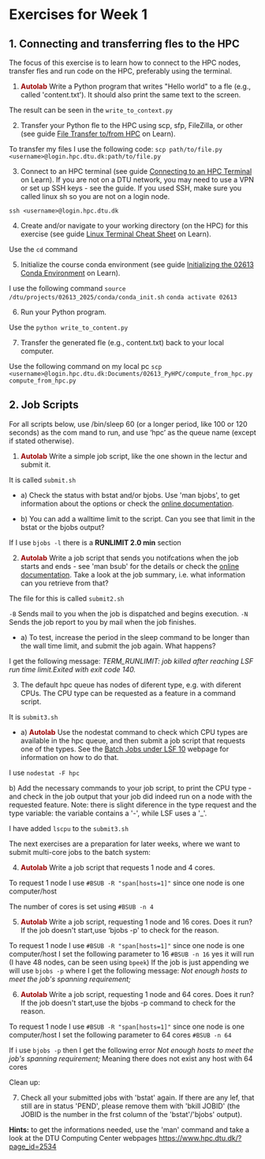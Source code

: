 # Exercises for Week 1

## 1. Connecting and transferring fles to the HPC

The focus of this exercise is to learn how to connect to the HPC nodes, transfer fles and run code on the HPC, preferably using the terminal.

1. **<span style="color:#990000;">Autolab</span>** Write a Python program that writes "Hello world" to a fle (e.g., called 'content.txt'). It should also print the same text to the screen.

The result can be seen in the ``write_to_context.py``

2. Transfer your Python fle to the HPC using scp, sfp, FileZilla, or other (see guide [File Transfer to/from HPC](https://learn.inside.dtu.dk/d2l/le/lessons/242101/topics/920710)  on Learn).

To transfer my files I use the following code:
``scp path/to/file.py <username>@login.hpc.dtu.dk:path/to/file.py ``

3. Connect to an HPC terminal (see guide [Connecting to an HPC Terminal](https://learn.inside.dtu.dk/d2l/le/lessons/242101/topics/920710) on Learn). If you are not on a DTU network, you may need to use a VPN or set up SSH keys - see the guide. If you used SSH, make sure you called linux sh so you are not on a login node.

``ssh <username>@login.hpc.dtu.dk``

4. Create and/or navigate to your working directory (on the HPC) for this exercise (see guide [Linux Terminal Cheat Sheet](https://learn.inside.dtu.dk/d2l/le/lessons/242101/topics/920711) on Learn).

Use the ``cd`` command

5. Initialize the course conda environment (see guide [Initializing the 02613 Conda Environment](https://learn.inside.dtu.dk/d2l/le/lessons/242101/topics/920713) on Learn).

I use the following command
``source /dtu/projects/02613_2025/conda/conda_init.sh``
``conda activate 02613``

6. Run your Python program.

Use the ``python write_to_content.py``

7. Transfer the generated fle (e.g., content.txt) back to your local computer.

Use the following command on my local pc
``scp <username>@login.hpc.dtu.dk:Documents/02613_PyHPC/compute_from_hpc.py compute_from_hpc.py``

## 2. Job Scripts

For all scripts below, use /bin/sleep 60 (or a longer period, like 100 or 120 seconds) as the com mand to run, and use ‘hpc’ as the queue name (except if stated otherwise).

1. **<span style="color:#990000;">Autolab</span>** Write a simple job script, like the one shown in the lectur and submit it.

It is called ``submit.sh``

- a) Check the status with bstat and/or bjobs. Use 'man bjobs', to get information about the options or check the [online documentation](https://www.ibm.com/docs/en/spectrum-lsf/10.1.0?topic=bjobs-options).

- b) You can add a walltime limit to the script. Can you see that limit in the bstat or the bjobs output?

If I use ``bjobs -l`` there is a  **RUNLIMIT 2.0 min** section

2. **<span style="color:#990000;">Autolab</span>** Write a job script that sends you notifcations when the job starts and ends - see 'man bsub' for the details or check the [online documentation](https://www.ibm.com/docs/en/spectrum-lsf/10.1.0?topic=bsub-options). Take a look at the job summary, i.e. what information can you retrieve from that?

The file for this is called ``submit2.sh``

``-B``
Sends mail to you when the job is dispatched and begins execution.
``-N``
Sends the job report to you by mail when the job finishes.


- a) To test, increase the period in the sleep command to be longer than the wall time limit, and submit the job again. What happens?

I get the following message:
*TERM_RUNLIMIT: job killed after reaching LSF run time limit.Exited with exit code 140.*

3. The default hpc queue has nodes of diferent type, e.g. with diferent CPUs. The CPU type can be requested as a feature in a command script.

It is ``submit3.sh``

- a) **<span style="color:#990000;">Autolab</span>** Use the nodestat command to check which CPU types are available in the hpc queue, and then submit a job script that requests one of the types. See the [Batch Jobs under LSF 10](https://www.hpc.dtu.dk/?page_id=1416) webpage for information on how to do that.

I use ``nodestat -F hpc``


b) Add the necessary commands to your job script, to print the CPU type - and check in the job output that your job did indeed run on a node with the requested feature. Note: there is slight diference in the type request and the type variable: the variable contains a '-', while LSF uses a '_'.

I have added ``lscpu`` to the ``submit3.sh``

The next exercises are a preparation for later weeks, where we want to submit multi-core jobs to the batch system:

4.  **<span style="color:#990000;">Autolab</span>** Write a job script that requests 1 node and 4 cores.

To request 1 node I use ``#BSUB -R "span[hosts=1]"`` since one node is one computer/host

The number of cores is set using ``#BSUB -n 4``

5. **<span style="color:#990000;">Autolab</span>** Write a job script, requesting 1 node and 16 cores. Does it run? If the job doesn't start,use ‘bjobs -p' to check for the reason.

To request 1 node I use ``#BSUB -R "span[hosts=1]"`` since one node is one computer/host
I set the following parameter to 16
``#BSUB -n 16``
yes it will run (I have 48 nodes, can be seen using ``bpeek``)
If the job is just appending we will use ``bjobs -p`` where I get the following message:
*Not enough hosts to meet the job's spanning requirement;*

6. **<span style="color:#990000;">Autolab</span>** Write a job script, requesting 1 node and 64 cores. Does it run? If the job doesn't start,use the bjobs -p command to check for the reason.

To request 1 node I use ``#BSUB -R "span[hosts=1]"`` since one node is one computer/host
I set the following parameter to 64 cores
``#BSUB -n 64``

If i use ``bjobs -p`` then I get the following error
*Not enough hosts to meet the job's spanning requirement;*
Meaning there does not exist any host with 64 cores

Clean up:

7. Check all your submitted jobs with 'bstat' again. If there are any lef, that still are in status 'PEND', please remove them with 'bkill JOBID' (the JOBID is the number in the frst column of the 'bstat'/'bjobs' output).

**Hints:** to get the informations needed, use the 'man' command and take a look at the DTU Computing Center webpages https://www.hpc.dtu.dk/?page_id=2534



